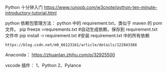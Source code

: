 Python 十分钟入门
https://www.runoob.com/w3cnote/python-ten-minute-introductory-tutorial.html

python 依赖包管理方法：
python 中的 requirement.txt，类似于 maven 的 pom 文件。
pip freeze >requrements.txt #自动生成依赖，保存到 requirement.txt 文件中
pip install -r requirement.txt #安装 requirement.txt 中的所有依赖

    https://blog.csdn.net/m0_66123161/article/details/122843388

Anaconda：
https://zhuanlan.zhihu.com/p/32925500

vscode 插件：
1、Python
2、Pylance
